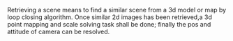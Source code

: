 Retrieving a scene means to find a similar scene from a 3d model or map by loop closing algorithm.
Once similar 2d images has been retrieved,a 3d point mapping and scale solving task shall be done; finally the pos and attitude of camera can be resolved.
